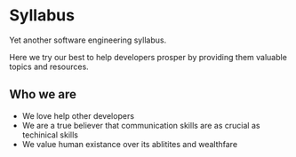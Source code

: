 # Syllabus
Yet another software engineering syllabus.


Here we try our best to help developers prosper by providing them valuable topics and resources.

## Who we are
- We love help other developers
- We are a true believer that communication skills are as crucial as techinical skills
- We value human existance over its ablitites and wealthfare
